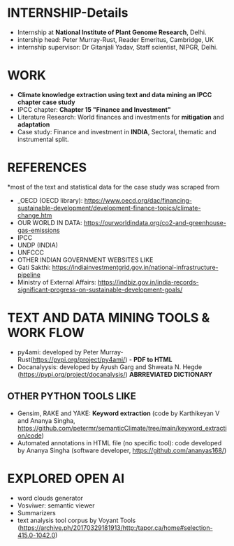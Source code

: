 # INTERNSHIP-Details
* Internship at **National Institute of Plant Genome Research**, Delhi.
* intership head: Peter Murray-Rust, Reader Emeritus, Cambridge, UK
* internship supervisor: Dr Gitanjali Yadav, Staff scientist, NIPGR, Delhi.

# WORK
* **Climate knowledge extraction using text and data mining an IPCC chapter case study** 
* IPCC chapter: **Chapter 15 "Finance and Investment"**
* Literature Research: World finances and investments for **mitigation** and **adaptation**
* Case study: Finance and investment in **INDIA**, Sectoral, thematic and instrumental split.

# REFERENCES
*most of the text and statistical data for the case study was scraped from 
* _OECD (OECD library): https://www.oecd.org/dac/financing-sustainable-development/development-finance-topics/climate-change.htm
* OUR WORLD IN DATA: https://ourworldindata.org/co2-and-greenhouse-gas-emissions
* IPCC
* UNDP (INDIA)
* UNFCCC
* OTHER INDIAN GOVERNMENT WEBSITES LIKE
* Gati Sakthi: https://indiainvestmentgrid.gov.in/national-infrastructure-pipeline
* Ministry of External Affairs: https://indbiz.gov.in/india-records-significant-progress-on-sustainable-development-goals/

# TEXT AND DATA MINING TOOLS & WORK FLOW
* py4ami: developed by Peter Murray-Rust(https://pypi.org/project/py4ami/) - **PDF to HTML**
* Docanalyysis: developed by Ayush Garg and Shweata N. Hegde (https://pypi.org/project/docanalysis/) **ABRREVIATED DICTIONARY**
## OTHER PYTHON TOOLS LIKE
* Gensim, RAKE and YAKE: **Keyword extraction** (code by Karthikeyan V and Ananya Singha, https://github.com/petermr/semanticClimate/tree/main/keyword_extraction/code)
* Automated annotations in HTML file (no specific tool): code developed by Ananya Singha (software developer, https://github.com/ananyas168/)

# EXPLORED OPEN AI 
* word clouds generator
* Vosviwer: semantic viewer
* Summarizers
* text analysis tool corpus by Voyant Tools (https://archive.ph/20170329181913/http:/tapor.ca/home#selection-415.0-1042.0)

